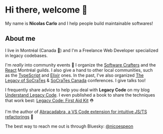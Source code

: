 # Hi there, welcome 👋

My name is **Nicolas Carlo** and I help people build maintainable softwares!

## About me

I live in Montréal (Canada 🍁) and I'm a Freelance Web Developer specialized in legacy codebases.

I'm *really* into community events 🍻 I organize the [Software Crafters](https://guild.host/software-crafters-montreal/events) and the [React](https://guild.host/react-montreal/events) Montréal guilds. I also give a hand to other local communities, such as the [TypeScript](https://guild.host/typescript-montreal/events) and [Elixir](https://guild.host/elixir-montreal/events) ones. In the past, I've also organized [The Legacy of SoCraTes](https://www.youtube.com/channel/UC0M37QolwmwobAY4Bt8Tszg) & [SoCraTes Canada](https://socrates-ca.github.io/) conferences. I give talks too!

I frequently share advice to help you deal with **Legacy Code** on my blog [Understand Legacy Code](http://understandlegacycode.com). I even published a book to share the techniques that work best: [Legacy Code: First Aid Kit](https://understandlegacycode.com/first-aid-kit) ⛑

I'm the author of [Abracadabra, a VS Code extension for intuitive JS/TS refactorings](https://github.com/nicoespeon/abracadabra) 🔮 

The best way to reach me out is through Bluesky: [@nicoespeon](https://bsky.app/profile/nicoespeon.com)

